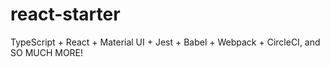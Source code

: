 # react-starter
TypeScript + React + Material UI + Jest + Babel + Webpack + CircleCI, and SO MUCH MORE!
